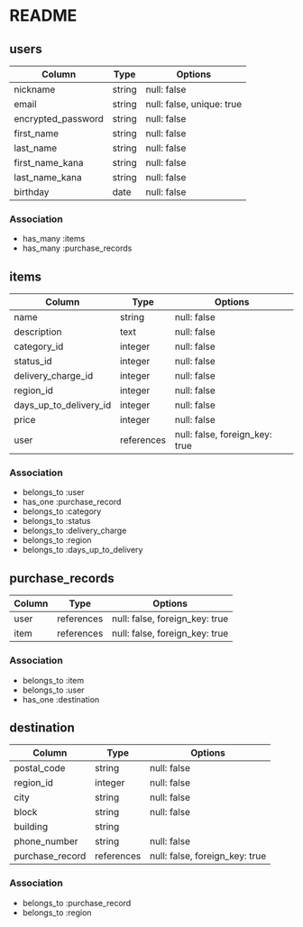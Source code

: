 # README

## users

| Column             | Type   | Options     |
| ------------------ | ------ | ----------- |
| nickname           | string | null: false |
| email              | string | null: false, unique: true |
| encrypted_password | string | null: false |
| first_name         | string | null: false |
| last_name          | string | null: false |
| first_name_kana    | string | null: false |
| last_name_kana     | string | null: false |
| birthday           | date   | null: false |


### Association
- has_many :items
- has_many :purchase_records

## items

| Column                 | Type       | Options     |
| ---------------------- | -------    | ----------- |
| name                   | string     | null: false |
| description            | text       | null: false |
| category_id            | integer    | null: false |
| status_id              | integer    | null: false |
| delivery_charge_id     | integer    | null: false |
| region_id              | integer    | null: false |
| days_up_to_delivery_id | integer    | null: false |
| price                  | integer    | null: false |
| user                   | references | null: false, foreign_key: true |

### Association
- belongs_to :user
- has_one :purchase_record
- belongs_to :category
- belongs_to :status
- belongs_to :delivery_charge
- belongs_to :region
- belongs_to :days_up_to_delivery

## purchase_records

| Column             | Type       | Options     |
| ------------------ | ---------- | ----------- |
| user               | references | null: false, foreign_key: true |
| item               | references | null: false, foreign_key: true |


### Association
- belongs_to :item
- belongs_to :user
- has_one :destination

## destination

| Column             | Type        | Options     |
| ------------------ |------------ | ----------- |
| postal_code        | string      | null: false |
| region_id          | integer     | null: false |
| city               | string      | null: false |
| block              | string      | null: false |
| building           | string      |             |
| phone_number       | string      | null: false |
| purchase_record    | references  | null: false, foreign_key: true |


### Association
- belongs_to :purchase_record
- belongs_to :region
